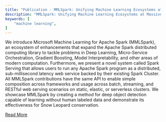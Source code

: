 ```yaml
---
title: "Publication - MMLSpark: Unifying Machine Learning Ecosystems at Massive Scales"
description: "MMLSpark: Unifying Machine Learning Ecosystems at Massive Scales"
keywords: [
	"machine learning",
]
---
```


We introduce Microsoft Machine Learning for Apache Spark (MMLSpark), an ecosystem of enhancements that expand the Apache Spark distributed computing library to tackle problems in Deep Learning, Micro-Service Orchestration, Gradient Boosting, Model Interpretability, and other areas of modern computation. <!--truncate--> Furthermore, we present a novel system called Spark Serving that allows users to run any Apache Spark program as a distributed, sub-millisecond latency web service backed by their existing Spark Cluster. All MMLSpark contributions have the same API to enable simple composition across frameworks and usage across batch, streaming, and RESTful web serving scenarios on static, elastic, or serverless clusters. We showcase MMLSpark by creating a method for deep object detection capable of learning without human labeled data and demonstrate its effectiveness for Snow Leopard conservation.

[Read More](https://www.microsoft.com/en-us/research/publication/mmlspark-unifying-machine-learning-ecosystems-at-massive-scales/)
